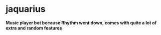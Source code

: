 # jaquarius
**Music player bot because Rhythm went down, comes with quite a lot of extra and random features**
